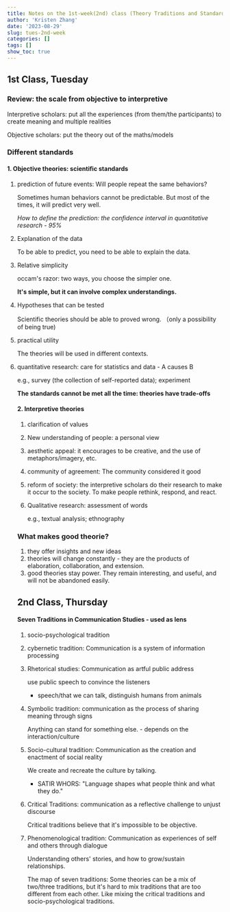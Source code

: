 ```yaml
---
title: Notes on the 1st-week(2nd) class (Theory Traditions and Standards)
author: 'Kristen Zhang'
date: '2023-08-29'
slug: tues-2nd-week
categories: []
tags: []
show_toc: true
---
```


## 1st Class, Tuesday

### Review: the scale from objective to interpretive

Interpretive scholars: put all the experiences (from them/the participants) to create meaning and multiple realities

Objective scholars: put the theory out of the maths/models

### Different standards

#### 1. Objective theories: scientific standards

1) prediction of future events: Will people repeat the same behaviors? 

   Sometimes human behaviors cannot be predictable. But most of the times, it will predict very well.

   *How to define the prediction: the confidence interval in quantitative research - 95%*

2) Explanation of the data

   To be able to predict, you need to be able to explain the data.

3) Relative simplicity

   occam's razor: two ways, you choose the simpler one.

   **It's simple, but it can involve complex understandings.**

4) Hypotheses that can be tested

   Scientific theories should be able to proved wrong. （only a possibility of being true)

5) practical utility

   The theories will be used in different contexts.

6) quantitative research: care for statistics and data - A causes B

   e.g., survey (the collection of self-reported data); experiment 

   

   **The standards cannot be met all the time: theories have trade-offs**

   

   #### 2. Interpretive theories

   1. clarification of values

   2. New understanding of people: a personal view

   3. aesthetic appeal: it encourages to be creative, and the use of metaphors/imagery, etc.

   4. community of agreement: The community considered it good

   5. reform of society: the interpretive scholars do their research to make it occur to the society. To make people rethink, respond, and react.

   6. Qualitative research: assessment of words 

      e.g., textual analysis; ethnography

   

   ### What makes good theorie?

   1. they offer insights and new ideas
   2. theories will change constantly - they are the products of elaboration, collaboration, and extension. 
   3. good theories stay power. They remain interesting, and useful, and will not be abandoned easily. 

   

   

   

   ## 2nd Class, Thursday

   #### Seven Traditions in Communication Studies - used as lens

   1. socio-psychological tradition

   2. cybernetic tradition: Communication is a system of information processing

   3. Rhetorical studies: Communication as artful public address

      use public speech to convince the listeners

      - speech/that we can talk, distinguish humans from animals

   4. Symbolic tradition: communication as the process of sharing meaning through signs

      Anything can stand for something else. - depends on the interaction/culture

   5. Socio-cultural tradition: Communication as the creation and enactment of social reality

      We create and recreate the culture by talking. 

      - SATIR WHORS: "Language shapes what people think and what they do."

   6. Critical Traditions: communication as a reflective challenge to unjust discourse

      Critical traditions believe that it's impossible to be objective. 

   7. Phenomenological tradition: Communication as experiences of self and others through dialogue

      Understanding others' stories, and how to grow/sustain relationships.

      

      The map of seven traditions: Some theories can be a mix of two/three traditions, but it's hard to mix traditions that are too different from each other. Like mixing the critical traditions and socio-psychological traditions.

      

      

      

      

      

   

   

   

   

   

   





